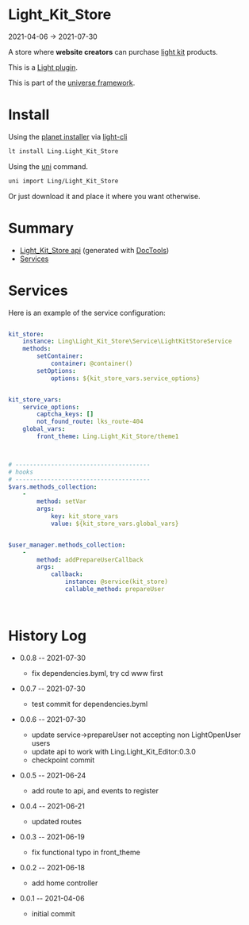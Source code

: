 Light_Kit_Store
===========
2021-04-06 -> 2021-07-30



A store where **website creators** can purchase [light kit](https://github.com/lingtalfi/Light_Kit) products.




This is a [Light plugin](https://github.com/lingtalfi/Light/blob/master/doc/pages/plugin.md).

This is part of the [universe framework](https://github.com/karayabin/universe-snapshot).


Install
==========

Using the [planet installer](https://github.com/lingtalfi/Light_PlanetInstaller) via [light-cli](https://github.com/lingtalfi/Light_Cli)
```bash
lt install Ling.Light_Kit_Store
```

Using the [uni](https://github.com/lingtalfi/universe-naive-importer) command.
```bash
uni import Ling/Light_Kit_Store
```

Or just download it and place it where you want otherwise.






Summary
===========
- [Light_Kit_Store api](https://github.com/lingtalfi/Light_Kit_Store/blob/master/doc/api/Ling/Light_Kit_Store.md) (generated with [DocTools](https://github.com/lingtalfi/DocTools))
- [Services](#services)






Services
=========


Here is an example of the service configuration:

```yaml

kit_store:
    instance: Ling\Light_Kit_Store\Service\LightKitStoreService
    methods:
        setContainer:
            container: @container()
        setOptions:
            options: ${kit_store_vars.service_options}


kit_store_vars:
    service_options:
        captcha_keys: []
        not_found_route: lks_route-404
    global_vars:
        front_theme: Ling.Light_Kit_Store/theme1



# --------------------------------------
# hooks
# --------------------------------------
$vars.methods_collection:
    -
        method: setVar
        args:
            key: kit_store_vars
            value: ${kit_store_vars.global_vars}


$user_manager.methods_collection:
    -
        method: addPrepareUserCallback
        args:
            callback:
                instance: @service(kit_store)
                callable_method: prepareUser
                
                
```



History Log
=============


- 0.0.8 -- 2021-07-30

    - fix dependencies.byml, try cd www first

- 0.0.7 -- 2021-07-30

    - test commit for dependencies.byml

- 0.0.6 -- 2021-07-30

    - update service->prepareUser not accepting non LightOpenUser users
    - update api to work with Ling.Light_Kit_Editor:0.3.0
    - checkpoint commit
  
- 0.0.5 -- 2021-06-24

    - add route to api, and events to register
  
- 0.0.4 -- 2021-06-21

    - updated routes
  
- 0.0.3 -- 2021-06-19

    - fix functional typo in front_theme
  
- 0.0.2 -- 2021-06-18

    - add home controller
  
- 0.0.1 -- 2021-04-06

    - initial commit